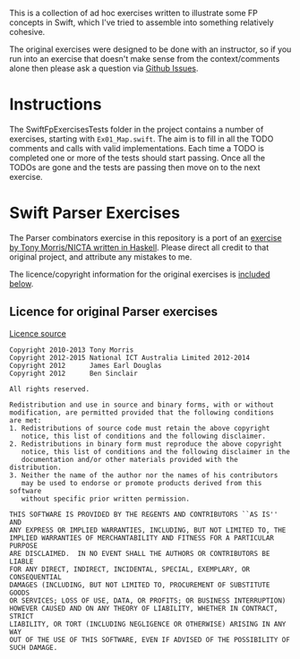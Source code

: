 
This is a collection of ad hoc exercises written to illustrate some FP concepts in Swift, which I've tried to assemble into something relatively cohesive.

The original exercises were designed to be done with an instructor, so if you run into an exercise that doesn't make sense from the context/comments alone then please ask a question via [Github Issues](https://github.com/dtchepak/swiftfpexercises/issues).

# Instructions

The SwiftFpExercisesTests folder in the project contains a number of exercises, starting with `Ex01_Map.swift`. The aim is to fill in all the TODO comments and calls with valid implementations. Each time a TODO is completed one or more of the tests should start passing. Once all the TODOs are gone and the tests are passing then move on to the next exercise.

# Swift Parser Exercises
The Parser combinators exercise in this repository is a port of an [exercise by Tony Morris/NICTA written in Haskell](https://github.com/NICTA/course/blob/af3e945d5eadcaf0a11a462e2ef7f5378b71d7f7/src/Course/Parser.hs). Please direct all credit to that original project, and attribute any mistakes to me.

The licence/copyright information for the original exercises is [included below](#licence-for-original-parser-exercises).

## Licence for original Parser exercises

[Licence source](https://github.com/NICTA/course/blob/af3e945d5eadcaf0a11a462e2ef7f5378b71d7f7/etc/LICENCE)

```
Copyright 2010-2013 Tony Morris
Copyright 2012-2015 National ICT Australia Limited 2012-2014
Copyright 2012      James Earl Douglas
Copyright 2012      Ben Sinclair

All rights reserved.

Redistribution and use in source and binary forms, with or without
modification, are permitted provided that the following conditions
are met:
1. Redistributions of source code must retain the above copyright
   notice, this list of conditions and the following disclaimer.
2. Redistributions in binary form must reproduce the above copyright
   notice, this list of conditions and the following disclaimer in the
   documentation and/or other materials provided with the distribution.
3. Neither the name of the author nor the names of his contributors
   may be used to endorse or promote products derived from this software
   without specific prior written permission.

THIS SOFTWARE IS PROVIDED BY THE REGENTS AND CONTRIBUTORS ``AS IS'' AND
ANY EXPRESS OR IMPLIED WARRANTIES, INCLUDING, BUT NOT LIMITED TO, THE
IMPLIED WARRANTIES OF MERCHANTABILITY AND FITNESS FOR A PARTICULAR PURPOSE
ARE DISCLAIMED.  IN NO EVENT SHALL THE AUTHORS OR CONTRIBUTORS BE LIABLE
FOR ANY DIRECT, INDIRECT, INCIDENTAL, SPECIAL, EXEMPLARY, OR CONSEQUENTIAL
DAMAGES (INCLUDING, BUT NOT LIMITED TO, PROCUREMENT OF SUBSTITUTE GOODS
OR SERVICES; LOSS OF USE, DATA, OR PROFITS; OR BUSINESS INTERRUPTION)
HOWEVER CAUSED AND ON ANY THEORY OF LIABILITY, WHETHER IN CONTRACT, STRICT
LIABILITY, OR TORT (INCLUDING NEGLIGENCE OR OTHERWISE) ARISING IN ANY WAY
OUT OF THE USE OF THIS SOFTWARE, EVEN IF ADVISED OF THE POSSIBILITY OF
SUCH DAMAGE.
```
